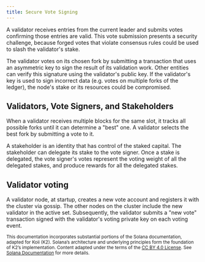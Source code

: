 ```yaml
---
title: Secure Vote Signing
---
```


A validator receives entries from the current leader and submits votes confirming those entries are valid. This vote submission presents a security challenge, because forged votes that violate consensus rules could be used to slash the validator's stake.

The validator votes on its chosen fork by submitting a transaction that uses an asymmetric key to sign the result of its validation work. Other entities can verify this signature using the validator's public key. If the validator's key is used to sign incorrect data \(e.g. votes on multiple forks of the ledger\), the node's stake or its resources could be compromised.

## Validators, Vote Signers, and Stakeholders

When a validator receives multiple blocks for the same slot, it tracks all possible forks until it can determine a "best" one. A validator selects the best fork by submitting a vote to it.

A stakeholder is an identity that has control of the staked capital. The stakeholder can delegate its stake to the vote signer. Once a stake is delegated, the vote signer's votes represent the voting weight of all the delegated stakes, and produce rewards for all the delegated stakes.

## Validator voting

A validator node, at startup, creates a new vote account and registers it with the cluster via gossip. The other nodes on the cluster include the new validator in the active set. Subsequently, the validator submits a "new vote" transaction signed with the validator's voting private key on each voting event.

<sub>This documentation incorporates substantial portions of the Solana documentation, adapted for Koii (K2). Solana’s architecture and underlying principles form the foundation of K2’s implementation. Content adapted under the terms of the [CC BY 4.0 License](https://creativecommons.org/licenses/by/4.0/). See [Solana Documentation](https://docs.solana.com/) for more details.</sub>